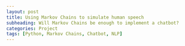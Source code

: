 ```yaml
---
layout: post
title: Using Markov Chains to simulate human speech
subheading: Will Markov Chains be enough to implement a chatbot?
categories: Project
tags: [Python, Markov Chains, Chatbot, NLP]
---
```


